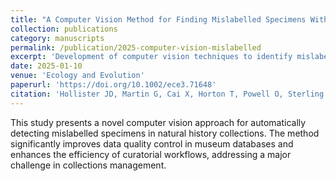 ```yaml
---
title: "A Computer Vision Method for Finding Mislabelled Specimens Within Natural History Collections"
collection: publications
category: manuscripts
permalink: /publication/2025-computer-vision-mislabelled
excerpt: 'Development of computer vision techniques to identify mislabelled specimens in museum collections, improving data quality and curation efficiency.'
date: 2025-01-10
venue: 'Ecology and Evolution'
paperurl: 'https://doi.org/10.1002/ece3.71648'
citation: 'Hollister JD, Martin G, Cai X, Horton T, Powell O, Sterling M, Turnbull G, <strong>Price BW</strong> and Fenberg, PB (2025). &quot;A Computer Vision Method for Finding Mislabelled Specimens Within Natural History Collections.&quot; <i>Ecology and Evolution</i>, 15, e71648.'
---
```


This study presents a novel computer vision approach for automatically detecting mislabelled specimens in natural history collections. The method significantly improves data quality control in museum databases and enhances the efficiency of curatorial workflows, addressing a major challenge in collections management.
